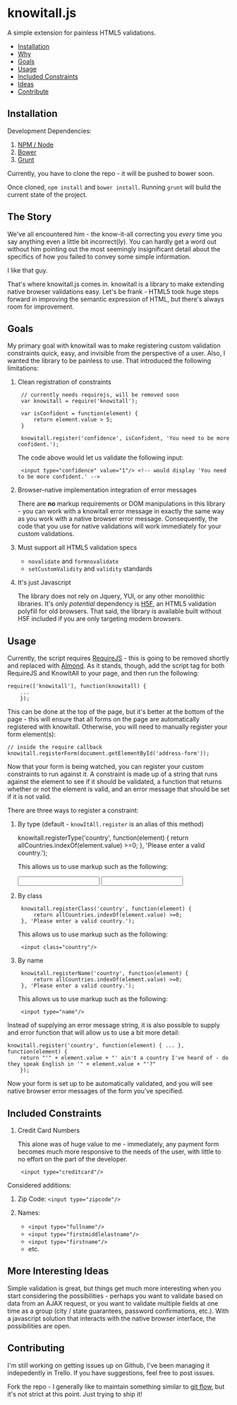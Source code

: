 knowitall.js
===========

A simple extension for painless HTML5 validations.


- [Installation](#installation)
- [Why](#story)
- [Goals](#goals)
- [Usage](#usage)
- [Included Constraints](#constraints)
- [Ideas](#ideas)
- [Contribute](#contribute)


<a name="installation"></a> Installation
----------------------------------------

Development Dependencies:

1. [NPM / Node](http://www.npmjs.org/)
1. [Bower](http://bower.io/)
1. [Grunt](http://gruntjs.com/)

Currently, you have to clone the repo - it will be pushed to bower soon.

Once cloned, `npm install` and `bower install`. Running `grunt` will build the current state of the project.


<a name="story"></a> The Story
------------------------------

We've all encountered him - the know-it-all correcting you *every* time you say anything even a little bit incorrect(ly). You can hardly get a word out without him pointing out the most seemingly insignificant detail about the specifics of how you failed to convey some simple information. 

I like that guy.

That's where knowitall.js comes in. knowitall is a library to make extending native browser validations easy. Let's be frank - HTML5 took huge steps forward in improving the semantic expression of HTML, but there's always room for improvement. 


<a name="goals"></a> Goals
--------------------------

My primary goal with knowitall was to make registering custom validation constraints quick, easy, and invisible from the perspective of a user. Also, I wanted the library to be painless to use. That introduced the following limitations:

1. Clean registration of constraints
	
		// currently needs requirejs, will be removed soon
		var knowitall = require('knowitall');

		var isConfident = function(element) {
			return element.value > 5;
		}

		knowitall.register('confidence', isConfident, 'You need to be more confident.');

	The code above would let us validate the following input:

		<input type="confidence" value="1"/> <!-- would display 'You need to be more confident.' -->

1. Browser-native implementation integration of error messages

	There are **no** markup requirements or DOM manipulations in this library - you can work with a knowitall error message in exactly the same way as you work with a native browser error message. Consequently, the code that you use for native validations will work immediately for your custom validations.

1. Must support all HTML5 validation specs
	
	- `novalidate` and `formnovalidate`
	- `setCustomValidity` and `validity` standards

1. It's just Javascript

	The library does not rely on Jquery, YUI, or any other monolithic libraries. It's only *potential* dependency is [H5F](https://github.com/ryanseddon/H5F), an HTML5 validation polyfill for old browsers. That said, the library is available built without H5F included if you are only targeting modern browsers.


<a name="usage"></a> Usage
--------------------------

Currently, the script requires [RequireJS](http://requirejs.org/) - this is going to be removed shortly and replaced with [Almond](https://github.com/jrburke/almond). As it stands, though, add the script tag for both RequireJS and KnowItAll to your page, and then run the following:

	require(['knowitall'], function(knowitall) {
		...
		});

This can be done at the top of the page, but it's better at the bottom of the page - this will ensure that all forms on the page are automatically registered with knowitall. Otherwise, you will need to manually register your form element(s):

	// inside the require callback
	knowitall.registerForm(document.getElementById('address-form'));

Now that your form is being watched, you can register your custom constraints to run against it. A constraint is made up of a string that runs against the element to see if it should be validated, a function that returns whether or not the element is valid, and an error message that should be set if it is not valid.

There are three ways to register a constraint:

1. By type (default - `knowItAll.register` is an alias of this method)
		
	knowitall.registerType('country', function(element) { 
		return allCountries.indexOf(element.value) >=0; 
	}, 'Please enter a valid country.');

	This allows us to use markup such as the following:

	<input type="country"/>
	<input class="knowitall-country"/>

1. By class

		knowitall.registerClass('country', function(element) { 
			return allCountries.indexOf(element.value) >=0; 
		}, 'Please enter a valid country.');

	This allows us to use markup such as the following:

		<input class="country"/>

1. By name

		knowitall.registerName('country', function(element) { 
			return allCountries.indexOf(element.value) >=0; 
		}, 'Please enter a valid country.');

	This allows us to use markup such as the following:

		<input type="name"/>

Instead of supplying an error message string, it is also possible to supply and error function that will allow us to use a bit more detail:

	knowitall.register('country', function(element) { ... }, function(element) { 
		return "'" + element.value + "' ain't a country I've heard of - do they speak English in '" + element.value + "'?"
		});

Now your form is set up to be automatically validated, and you will see native browser error messages of the form you've specified.

	
<a name="constraints"></a> Included Constraints
-----------------------------------------------

1. Credit Card Numbers

	This alone was of huge value to me - immediately, any payment form becomes much more responsive to the needs of the user, with little to no effort on the part of the developer.

		<input type="creditcard"/>

Considered additions:

1. Zip Code: `<input type="zipcode"/>`

1. Names: 
	- `<input type="fullname"/>`
	- `<input type="firstmiddlelastname"/>`
	- `<input type="firstname"/>`
	- etc.


<a name="ideas"></a> More Interesting Ideas
-------------------------------------------

Simple validation is great, but things get much more interesting when you start considering the possibilities - perhaps you want to validate based on data from an AJAX request, or you want to validate multiple fields at one time as a group (city / state guarantees, password confirmations, etc.). With a javascript solution that interacts with the native browser interface, the possibilities are open.


<a name="contribute"></a> Contributing
--------------------------------------

I'm still working on getting issues up on Github, I've been managing it indepedently in Trello. If you have suggestions, feel free to post issues.

Fork the repo - I generally like to maintain something similar to [git flow](http://nvie.com/posts/a-successful-git-branching-model/), but it's not strict at this point. Just trying to ship it!
